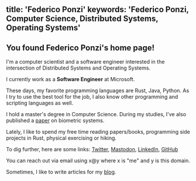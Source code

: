 title: 'Federico Ponzi'
keywords: 'Federico Ponzi, Computer Science, Distributed Systems, Operating Systems'
--------
## You found **Federico Ponzi**'s home page!

I'm a computer scientist and a software engineer interested in the intersection of Distributed Systems and Operating Systems.

I currently work as a **Software Engineer** at Microsoft.

These days, my favorite programming languages are Rust, Java, Python. As I try to use the best tool for the job, I also know other programming and scripting languages as well.

I hold a master's degree in Computer Science. During my studies, I've also published a [paper](pubs/biopen.pdf "Biopen–Fusing password choice and biometric interaction at presentation level") on biometric systems.

Lately, I like to spend my free time reading papers/books, programming side projects in Rust, physical exercising or hiking.

To dig further, here are some links: [Twitter](https://twitter.com/federico_ponzi), [Mastodon](https://discuss.systems/@federicoponzi), [LinkedIn](https://www.linkedin.com/in/federicoponzi/), [GitHub](https://github.com/FedericoPonzi)

You can reach out via email using x@y where x is "me" and y is this domain.

Sometimes, I like to write articles for my [blog](https://blog.fponzi.me).
